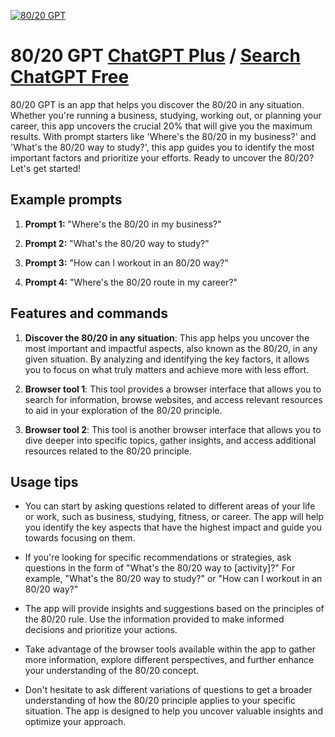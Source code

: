 
[![80/20 GPT](https://files.oaiusercontent.com/file-jNy587sAyXWkz1nJZCSXsTCT?se=2123-10-18T16%3A47%3A12Z&sp=r&sv=2021-08-06&sr=b&rscc=max-age%3D31536000%2C%20immutable&rscd=attachment%3B%20filename%3D40d28bd5-11c8-4b57-b577-2f14a0a7282f.png&sig=3Xb2CJWWPXi%2B1tHLyHeUMLSPylGauUBBLLlhzWBModA%3D)](https://chat.openai.com/g/g-dZo5WeFzM-80-20-gpt)

# 80/20 GPT [ChatGPT Plus](https://chat.openai.com/g/g-dZo5WeFzM-80-20-gpt) / [Search ChatGPT Free](https://gptcall.net/index.html#/?search=80%2F20%20GPT)

80/20 GPT is an app that helps you discover the 80/20 in any situation. Whether you're running a business, studying, working out, or planning your career, this app uncovers the crucial 20% that will give you the maximum results. With prompt starters like 'Where's the 80/20 in my business?' and 'What's the 80/20 way to study?', this app guides you to identify the most important factors and prioritize your efforts. Ready to uncover the 80/20? Let's get started!

## Example prompts

1. **Prompt 1:** "Where's the 80/20 in my business?"

2. **Prompt 2:** "What's the 80/20 way to study?"

3. **Prompt 3:** "How can I workout in an 80/20 way?"

4. **Prompt 4:** "Where's the 80/20 route in my career?"


## Features and commands

1. **Discover the 80/20 in any situation**: This app helps you uncover the most important and impactful aspects, also known as the 80/20, in any given situation. By analyzing and identifying the key factors, it allows you to focus on what truly matters and achieve more with less effort.

2. **Browser tool 1**: This tool provides a browser interface that allows you to search for information, browse websites, and access relevant resources to aid in your exploration of the 80/20 principle.

3. **Browser tool 2**: This tool is another browser interface that allows you to dive deeper into specific topics, gather insights, and access additional resources related to the 80/20 principle.

## Usage tips

- You can start by asking questions related to different areas of your life or work, such as business, studying, fitness, or career. The app will help you identify the key aspects that have the highest impact and guide you towards focusing on them.

- If you're looking for specific recommendations or strategies, ask questions in the form of "What's the 80/20 way to [activity]?" For example, "What's the 80/20 way to study?" or "How can I workout in an 80/20 way?"

- The app will provide insights and suggestions based on the principles of the 80/20 rule. Use the information provided to make informed decisions and prioritize your actions.

- Take advantage of the browser tools available within the app to gather more information, explore different perspectives, and further enhance your understanding of the 80/20 concept.

- Don't hesitate to ask different variations of questions to get a broader understanding of how the 80/20 principle applies to your specific situation. The app is designed to help you uncover valuable insights and optimize your approach.


